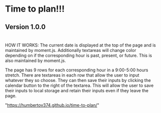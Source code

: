 # Time to plan!!!
## Version 1.0.0
#



HOW IT WORKS: The current date is displayed at the top of the page and is maintained by moment.js. Additionally textareas will change color depending on if the corresponding hour is past, present, or future. This is also maintained by moment.js.



The page has 9 rows for each corresponding hour in a 9:00-5:00 hours stretch. There are textareas in each row that allow the user to input whatever they so choose. They can then save their inputs by clicking the calendar button to the right of the textarea. This will allow the user to save their inputs to local storage and retain their inputs even if they leave the page.

 "https://humbertov374.github.io/time-to-plan/"
